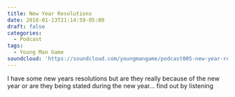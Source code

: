 ```yaml
---
title: New Year Resolutions
date: 2018-01-13T21:14:59-05:00
draft: false
categories:
  - Podcast
tags:
  - Young Man Game
soundcloud: 'https://soundcloud.com/youngmangame/podcast005-new-year-resolutions'
---
```

I have some new years resolutions but are they really because of the new year or are they being stated during the new year... find out by listening
